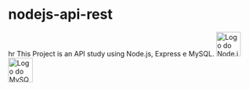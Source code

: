 # nodejs-api-rest
hr
This Project is an API study using Node.js, Express e MySQL.
<img src="https://cutt.ly/5TotGw4" alt="Logo do Node.js" width="50px"><img src="https://cutt.ly/fToyapA" alt="Logo do MySQL" width="50px">
